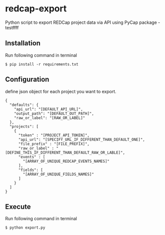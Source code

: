 # redcap-export
Python script to export REDCap project data via API using PyCap package - testffff

Installation
------------
 Run following command in terminal

    $ pip install -r requirements.txt

Configuration
-------------

define json object for each project you want to export. 

```
{
  "defaults": {
    "api_url": "[DEFAULT_API_URL]",
    "output_path": "[DEFAULT_OUT_PATH]",
    "raw_or_label": "[RAW_OR_LABEL]"
  },
  "projects": [
    {
      "token" : "[PROJECT_API_TOKEN]",
      "api_url": "[SPECIFY_URL_IF_DIFFERENT_THAN_DEFAULT_ONE]",
      "file_prefix" : "[FILE_PREFIX]",
      "raw_or_label" : "[DEFINE_THIS_IF_DIFFERENT_THAN_DEFAULT_RAW_OR_LABLE]",
      "events" : [
        "[ARRAY_OF_UNIQUE_REDCAP_EVENTS_NAMES]"
      ],
      "fields": [
        "[ARRAY_OF_UNIQUE_FIELDS_NAMES]"
      ]
    }
  ]
}
```

Execute
-------
Run following command in terminal

    $ python export.py
